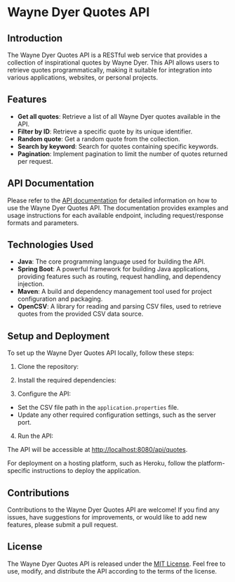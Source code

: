 # Wayne Dyer Quotes API

## Introduction
The Wayne Dyer Quotes API is a RESTful web service that provides a collection of inspirational quotes by Wayne Dyer. This API allows users to retrieve quotes programmatically, making it suitable for integration into various applications, websites, or personal projects.

## Features
- **Get all quotes**: Retrieve a list of all Wayne Dyer quotes available in the API.
- **Filter by ID**: Retrieve a specific quote by its unique identifier.
- **Random quote**: Get a random quote from the collection.
- **Search by keyword**: Search for quotes containing specific keywords.
- **Pagination**: Implement pagination to limit the number of quotes returned per request.

## API Documentation
Please refer to the [API documentation](link-to-api-docs) for detailed information on how to use the Wayne Dyer Quotes API. The documentation provides examples and usage instructions for each available endpoint, including request/response formats and parameters.

## Technologies Used
- **Java**: The core programming language used for building the API.
- **Spring Boot**: A powerful framework for building Java applications, providing features such as routing, request handling, and dependency injection.
- **Maven**: A build and dependency management tool used for project configuration and packaging.
- **OpenCSV**: A library for reading and parsing CSV files, used to retrieve quotes from the provided CSV data source.

## Setup and Deployment
To set up the Wayne Dyer Quotes API locally, follow these steps:

1. Clone the repository:

2. Install the required dependencies:

3. Configure the API:
- Set the CSV file path in the `application.properties` file.
- Update any other required configuration settings, such as the server port.

4. Run the API:

The API will be accessible at [http://localhost:8080/api/quotes](http://localhost:8080/api/quotes).

For deployment on a hosting platform, such as Heroku, follow the platform-specific instructions to deploy the application.

## Contributions
Contributions to the Wayne Dyer Quotes API are welcome! If you find any issues, have suggestions for improvements, or would like to add new features, please submit a pull request.

## License
The Wayne Dyer Quotes API is released under the [MIT License](link-to-license-file). Feel free to use, modify, and distribute the API according to the terms of the license.
